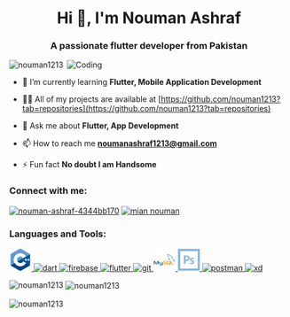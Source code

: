 
<h1 align="center">Hi 👋, I'm Nouman Ashraf</h1>
<h3 align="center">A passionate flutter developer from Pakistan</h3>
<img align="right" alt="Coding" width="400" src="https://unsplash.com/photos/XMFZqrGyV-Q">

<p align="left"> <img src="https://komarev.com/ghpvc/?username=nouman1213&label=Profile%20views&color=0e75b6&style=flat" alt="nouman1213" /> </p>

- 🌱 I’m currently learning **Flutter, Mobile Application Development**

- 👨‍💻 All of my projects are available at [https://github.com/nouman1213?tab=repositories](https://github.com/nouman1213?tab=repositories)

- 💬 Ask me about **Flutter, App Development**

- 📫 How to reach me **noumanashraf1213@gmail.com**

- ⚡ Fun fact **No doubt I am Handsome**

<h3 align="left">Connect with me:</h3>
<p align="left">
<a href="https://linkedin.com/in/nouman-ashraf-4344bb170" target="blank"><img align="center" src="https://raw.githubusercontent.com/rahuldkjain/github-profile-readme-generator/master/src/images/icons/Social/linked-in-alt.svg" alt="nouman-ashraf-4344bb170" height="30" width="40" /></a>
<a href="https://fb.com/mian nouman" target="blank"><img align="center" src="https://raw.githubusercontent.com/rahuldkjain/github-profile-readme-generator/master/src/images/icons/Social/facebook.svg" alt="mian nouman" height="30" width="40" /></a>
</p>

<h3 align="left">Languages and Tools:</h3>
<p align="left"> <a href="https://www.w3schools.com/cpp/" target="_blank" rel="noreferrer"> <img src="https://raw.githubusercontent.com/devicons/devicon/master/icons/cplusplus/cplusplus-original.svg" alt="cplusplus" width="40" height="40"/> </a> <a href="https://dart.dev" target="_blank" rel="noreferrer"> <img src="https://www.vectorlogo.zone/logos/dartlang/dartlang-icon.svg" alt="dart" width="40" height="40"/> </a> <a href="https://firebase.google.com/" target="_blank" rel="noreferrer"> <img src="https://www.vectorlogo.zone/logos/firebase/firebase-icon.svg" alt="firebase" width="40" height="40"/> </a> <a href="https://flutter.dev" target="_blank" rel="noreferrer"> <img src="https://www.vectorlogo.zone/logos/flutterio/flutterio-icon.svg" alt="flutter" width="40" height="40"/> </a> <a href="https://git-scm.com/" target="_blank" rel="noreferrer"> <img src="https://www.vectorlogo.zone/logos/git-scm/git-scm-icon.svg" alt="git" width="40" height="40"/> </a> <a href="https://www.mysql.com/" target="_blank" rel="noreferrer"> <img src="https://raw.githubusercontent.com/devicons/devicon/master/icons/mysql/mysql-original-wordmark.svg" alt="mysql" width="40" height="40"/> </a> <a href="https://www.photoshop.com/en" target="_blank" rel="noreferrer"> <img src="https://raw.githubusercontent.com/devicons/devicon/master/icons/photoshop/photoshop-line.svg" alt="photoshop" width="40" height="40"/> </a> <a href="https://postman.com" target="_blank" rel="noreferrer"> <img src="https://www.vectorlogo.zone/logos/getpostman/getpostman-icon.svg" alt="postman" width="40" height="40"/> </a> <a href="https://www.adobe.com/products/xd.html" target="_blank" rel="noreferrer"> <img src="https://cdn.worldvectorlogo.com/logos/adobe-xd.svg" alt="xd" width="40" height="40"/> </a> </p>

<p><img align="left" src="https://github-readme-stats.vercel.app/api/top-langs?username=nouman1213&show_icons=true&locale=en&layout=compact" alt="nouman1213" /></p>

<p>&nbsp;<img align="center" src="https://github-readme-stats.vercel.app/api?username=nouman1213&show_icons=true&locale=en" alt="nouman1213" /></p>

<p><img align="center" src="https://github-readme-streak-stats.herokuapp.com/?user=nouman1213&" alt="nouman1213" /></p>
